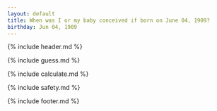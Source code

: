 ```yaml
---
layout: default
title: When was I or my baby conceived if born on June 04, 1909?
birthday: Jun 04, 1909
---
```


{% include header.md %}

{% include guess.md %}

{% include calculate.md %}

{% include safety.md %}

{% include footer.md %}



